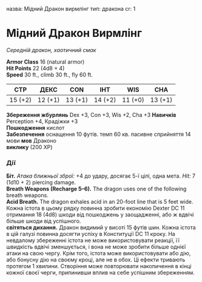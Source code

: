 назва: Мідний Дракон вирмлінг тип: дракона cr: 1

# Мідний Дракон Вирмлінг
_Середній дракон, хаотичний смак_

**Armor Class** 16 (natural armor)    
**Hit Points** 22 (4d8 + 4)    
**Speed** 30 ft., climb 30 ft., fly 60 ft.

| СТР     | ДЕКС    | CON     | ІНТ     | WIS     | CHA     |
| ------- | ------- | ------- | ------- | ------- | ------- |
| 15 (+2) | 12 (+1) | 13 (+1) | 14 (+2) | 11 (+0) | 13 (+1) |

**Збереження жбурлянь** Dex +3, Con +3, Wis +2, Cha +3 **Навичків** Perception +4, Крадіжки +3    
**Пошкодження** кислот    
**Забезпечення** оснащення 10 футів. темп 60 кв. пасивне сприйняття 14    
мови **мов** Драконо    
**виклику** (200 XP)

### Дії
**Біт.** _Атака ближньої зброї:_ +4 до удару, досягає 5-ї цілі, одна мета. _Hit:_ 7 (1d10 + 2) piercing damage.    
**Breath Weapons (Recharge 5–6).** The dragon uses one of the following breath weapons.    
**Acid Breath.** The dragon exhales acid in an 20-foot line that is 5 feet wide. Кожна істота в цьому рядку повинна зробити економію Dexter DC 11 отримання 18 (4d8) шкоди від пошкоджень у заощадженні, або ж вдвічі більше шкоди від успішного.    
**світяться дихання.** Дракон видимий у висоті 15 футів шин. Кожна істота в цій галузі повинна досягти успіху в Конституції DC 11 кроку. На невдалому збереженні істота не може використовувати реакції, її швидкість вдвічі зменшується, і вона не може зробити більше однієї атаки на свою чергу. Крім того, істота може використовувати або дію, або бонусну дію на своєму кроці, але не в обох. Ці ефекти тривають протягом 1 хвилини. Створіння може повторювати накопичення в кінці кожної своєї черги, припинивши вплив на себе успішним збереженням.